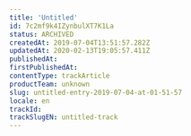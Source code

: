 ```yaml
---
title: 'Untitled'
id: 7c2mf9k4IZynbulXT7K1La
status: ARCHIVED
createdAt: 2019-07-04T13:51:57.282Z
updatedAt: 2020-02-13T19:05:57.411Z
publishedAt: 
firstPublishedAt: 
contentType: trackArticle
productTeam: unknown
slug: untitled-entry-2019-07-04-at-01-51-57
locale: en
trackId: 
trackSlugEN: untitled-track
---
```



